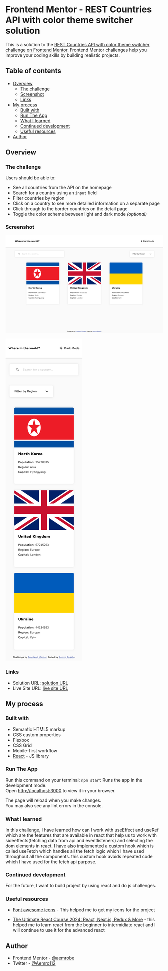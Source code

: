 # Frontend Mentor - REST Countries API with color theme switcher solution

This is a solution to the [REST Countries API with color theme switcher challenge on Frontend Mentor](https://www.frontendmentor.io/challenges/rest-countries-api-with-color-theme-switcher-5cacc469fec04111f7b848ca). Frontend Mentor challenges help you improve your coding skills by building realistic projects.

## Table of contents

- [Overview](#overview)
  - [The challenge](#the-challenge)
  - [Screenshot](#screenshot)
  - [Links](#links)
- [My process](#my-process)
  - [Built with](#built-with)
  - [Run The App](#run-the-app)
  - [What I learned](#what-i-learned)
  - [Continued development](#continued-development)
  - [Useful resources](#useful-resources)
- [Author](#author)

## Overview

### The challenge

Users should be able to:

- See all countries from the API on the homepage
- Search for a country using an `input` field
- Filter countries by region
- Click on a country to see more detailed information on a separate page
- Click through to the border countries on the detail page
- Toggle the color scheme between light and dark mode _(optional)_

### Screenshot

![](./screenshot-of-solution/rest-api-countries-desktop-solution.png)

![](./screenshot-of-solution/rest-api-countries-mobile-solution.png)

### Links

- Solution URL: [solution URL](https://www.frontendmentor.io/solutions/rest-api-challenge-with-color-schemes-react-x6Aqe0DCgE)
- Live Site URL: [live site URL](https://aemrobe.github.io/rest-api-countries-react/)

## My process

### Built with

- Semantic HTML5 markup
- CSS custom properties
- Flexbox
- CSS Grid
- Mobile-first workflow
- [React](https://reactjs.org/) - JS library

### Run The App

Run this command on your terminal: `npm start`
Runs the app in the development mode.\
Open [http://localhost:3000](http://localhost:3000) to view it in your browser.

The page will reload when you make changes.\
You may also see any lint errors in the console.

### What I learned

In this challenge, I have learned how can I work with useEffect and useRef which are the features that are available in react that help us to work with sideeffects(fetching data from api and eventlisteners) and selecting the dom elements in react. I have also implemented a custom hook which is called useFetch which handles all the fetch logic which I have used throughout all the components. this custom hook avoids repeated code which I have used for the fetch api purpose.

### Continued development

For the future, I want to build project by using react and do js challenges.

### Useful resources

- [Font awesome icons](https://www.https://fontawesome.com/) - This helped me to get my icons for the project

- [The Ultimate React Course 2024: React, Next.js, Redux & More](https://www.udemy.com/course/the-ultimate-react-course/?utm_source=adwords&utm_medium=udemyads&utm_campaign=Search_DSA_Alpha_Prof_la.EN_cc.ROW-English&campaigntype=Search&portfolio=ROW-English&language=EN&product=Course&test=&audience=DSA&topic=React_JS&priority=Alpha&utm_content=deal4584&utm_term=_._ag_162511578404_._ad_696197165220_._kw__._de_c_._dm__._pl__._ti_dsa-2090444767094_._li_9075493_._pd__._&matchtype=&gad_source=1&gclid=Cj0KCQiA4fi7BhC5ARIsAEV1YibnzaVcPWf5eefcUIO1JJUfUKGh-F03UaGQjmVzJ64Wp7gtuGgr_94aAkPVEALw_wcB&couponCode=NEWYEARCAREER) - this helped me to learn react from the beginner to intermidiate react and I will continue to use it for the advanced react

## Author

- Frontend Mentor - [@aemrobe](https://www.frontendmentor.io/profile/yourusername)
- Twitter - [@Aemro112](https://www.twitter.com/Aemro112)
